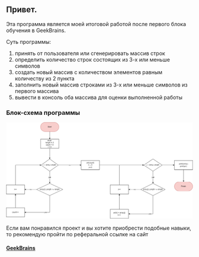 ## Привет.

Эта программа является моей итоговой работой после первого блока обучения в GeekBrains.

Суть программы:
1. принять от пользователя или сгенерировать массив строк
2. определить количество строк состоящих из 3-х или меньше символов
3. создать новый массив с количеством элементов равным количеству из 2 пункта
4. заполнить новый массив строками из 3-х или меньше символов из первого массива
5. вывести в консоль оба массива для оценки выполненной работы

### Блок-схема программы
![блок-схема](/block.png)

Если вам понравился проект и вы хотите приобрести подобные навыки, то рекомендую пройти по реферальной ссылке на сайт 
#### [GeekBrains](https://go.redav.online/c50790c72ca07f10 "клёвые навыки ждут")
